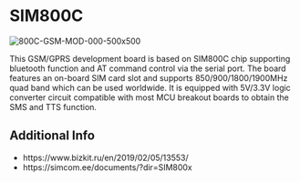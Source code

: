 # SIM800C
![800C-GSM-MOD-000-500x500](https://user-images.githubusercontent.com/4562957/141948212-43e981e1-8d22-49f2-b393-9a1221805e19.jpg)


This GSM/GPRS development board is based on SIM800C chip supporting bluetooth function and AT command control via the serial port. The board features an on-board SIM card slot and supports 850/900/1800/1900MHz quad band which can be used worldwide. It is equipped with 5V/3.3V logic converter circuit compatible with most MCU breakout boards to obtain the SMS and TTS function.

<h2>Additional Info</h2>
<ul>
  <li>https://www.bizkit.ru/en/2019/02/05/13553/</li>
  <li>https://simcom.ee/documents/?dir=SIM800x</li>
</ul>
